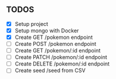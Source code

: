 ## TODOS

- [x] Setup project
- [x] Setup mongo with Docker
- [x] Create GET /pokemon endpoint
- [ ] Create POST /pokemon endpoint
- [ ] Create GET /pokemon/:id endpoint
- [ ] Create PATCH /pokemon/:id endpoint
- [ ] Create DELETE /pokemon/:id endpoint
- [ ] Create seed /seed from CSV
